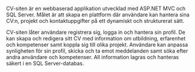 CV-siten är en webbaserad applikation utvecklad med ASP.NET MVC och SQL Server. Målet är att skapa en plattform där användare kan hantera sina CV:n, projekt och kontaktuppgifter på ett dynamiskt och strukturerat sätt.

CV-siten låter användare registrera sig, logga in och hantera sin profil. De kan skapa och redigera sitt CV med information om utbildning, erfarenhet och kompetenser samt koppla sig till olika projekt. Användare kan anpassa synligheten för sin profil, skicka och ta emot meddelanden samt söka efter andra användare och kompetenser. All information lagras och hanteras säkert i en SQL Server-databas.

